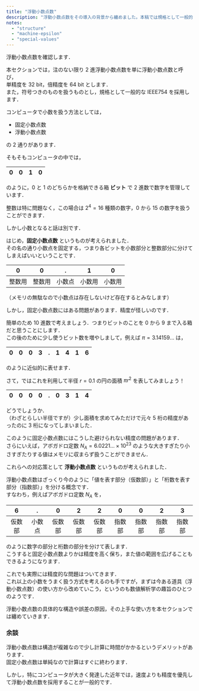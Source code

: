 ```yaml
---
title: "浮動小数点数"
description: "浮動小数点数をその導入の背景から纏めました。本稿では規格として一般的な IEEE754 を採用します。"
notes:
  - "structure"
  - "machine-epsilon"
  - "special-values"
---
```


浮動小数点数を確認します．

本セクションでは，注のない限り $2$ 進浮動小数点数を単に浮動小数点数と呼び，  
単精度を $32$ bit，倍精度を $64$ bit とします．  
また，符号つきのものを扱うものとし，規格として一般的な IEEE754 を採用します．

コンピュータで小数を扱う方法としては，

* 固定小数点数
* 浮動小数点数

の $2$ 通りがあります．

そもそもコンピュータの中では，

| 0 | 0 | 1 | 0 |
|:-:|:-:|:-:|:-:|

のように，$0$ と $1$ のどちらかを格納できる箱 **ビット** で $2$ 進数で数字を管理しています．

整数は特に問題なく，この場合は $2^{4} = 16$ 種類の数字，$0$ から $15$ の数字を扱うことができます．

しかし小数となると話は別です．

はじめ，**固定小数点数** というものが考えられました．  
その名の通り小数点を固定する，つまり各ビットを小数部分と整数部分に分けてしまえばいいということです．

| 0 | 0 | . | 1 | 0 |
|:-:|:-:|:-:|:-:|:-:|
| 整数用 | 整数用 | 小数点 | 小数用 | 小数用 |

（メモリの無駄なので小数点は存在しないけど存在するとみなします）

しかし，固定小数点数にはある問題があります．精度が怪しいのです．

簡単のため $10$ 進数で考えましょう．つまりビットのことを $0$ から $9$ まで入る箱だと思うことにします．  
この後のために少し使うビット数を増やしまして，例えば $\pi = 3.14159...$ は，

| 0 | 0 | 0 | 3 | . | 1 | 4 | 1 | 6 |
|:-:|:-:|:-:|:-:|:-:|:-:|:-:|:-:|:-:|

のように近似的に表せます．

さて，ではこれを利用して半径 $r = 0.1$ の円の面積 $\pi r^{2}$ を表してみましょう！

| 0 | 0 | 0 | 0 | . | 0 | 3 | 1 | 4 |
|:-:|:-:|:-:|:-:|:-:|:-:|:-:|:-:|:-:|

どうでしょうか．  
（わざとらしい半径ですが）少し面積を求めてみただけで元々 $5$ 桁の精度があったのに $3$ 桁になってしまいました．

このように固定小数点数にはこうした避けられない精度の問題があります．  
さらにいえば，アボガドロ定数 $N_{A} = 6.0221... × 10^{23}$ のような大きすぎたり小さすぎたりする値はメモリに収まらず扱うことができません．

これらへの対応策として **浮動小数点数** というものが考えられました．

浮動小数点数はざっくり今のように「値を表す部分（仮数部）」と「桁数を表す部分（指数部）」を分ける概念です．  
すなわち，例えばアボガドロ定数 $N_{A}$ を，

| 6 | . | 0 | 2 | 2 | 0 | 0 | 2 | 3 |
|:-:|:-:|:-:|:-:|:-:|:-:|:-:|:-:|:-:|
| 仮数部 | 小数点 | 仮数部 | 仮数部 | 仮数部 | 指数部 | 指数部 | 指数部 | 指数部 |

のように数字の部分と桁数の部分を分けて表します．  
こうすると固定小数点数よりかは精度を高く保ち，また値の範囲を広げることもできるようになります．

これでも実際には精度的な問題はついてきます．  
これ以上の小数をうまく扱う方式を考えるのも手ですが，まずは今ある道具（浮動小数点数）の使い方から改めていこう，というのも数値解析学の趣旨のひとつのようです．

浮動小数点数の具体的な構造や誤差の原因，その上手な使い方を本セクションでは纏めていきます．

### 余談

浮動小数点数は構造が複雑なので少し計算に時間がかかるというデメリットがあります．  
固定小数点数は単純なので計算はすぐに終わります．

しかし，特にコンピュータが大きく発達した近年では，速度よりも精度を優先して浮動小数点数を採用することが一般的です．  
